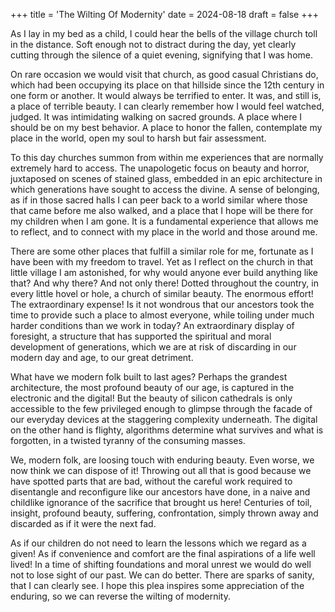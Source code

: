+++
title = 'The Wilting Of Modernity'
date = 2024-08-18
draft = false
+++

As I lay in my bed as a child, I could hear the bells of the village church toll in the distance. Soft enough not to distract during the day, yet clearly cutting through the silence of a quiet evening, signifying that I was home. 

On rare occasion we would visit that church, as good casual Christians do, which had been occupying its place on that hillside since the 12th century in one form or another. It would always be terrified to enter. It was, and still is, a place of terrible beauty. I can clearly remember how I would feel watched, judged. It was intimidating walking on sacred grounds. A place where I should be on my best behavior. A place to honor the fallen, contemplate my place in the world, open my soul to harsh but fair assessment. 

To this day churches summon from within me experiences that are normally extremely hard to access. The unapologetic focus on beauty and horror, juxtaposed on scenes of stained glass, embedded in an epic architecture in which generations have sought to access the divine. A sense of belonging, as if in those sacred halls I can peer back to a world similar where those that came before me also walked, and a place that I hope will be there for my children when I am gone. It is a fundamental experience that allows me to reflect, and to connect with my place in the world and those around me.

There are some other places that fulfill a similar role for me, fortunate as I have been with my freedom to travel. Yet as I reflect on the church in that little village I am astonished, for why would anyone ever build anything like that? And why there? And not only there! Dotted throughout the country, in every little hovel or hole, a church of similar beauty. The enormous effort! The extraordinary expense! Is it not wondrous that our ancestors took the time to provide such a place to almost everyone, while toiling under much harder conditions than we work in today? An extraordinary display of foresight, a structure that has supported the spiritual and moral development of generations, which we are at risk of discarding in our modern day and age, to our great detriment.

What have we modern folk built to last ages? Perhaps the grandest architecture, the most profound beauty of our age, is captured in the electronic and the digital! But the beauty of silicon cathedrals is only accessible to the few privileged enough to glimpse through the facade of our everyday devices at the staggering complexity underneath. The digital on the other hand is flighty, algorithms determine what survives and what is forgotten, in a twisted tyranny of the consuming masses. 

We, modern folk, are loosing touch with enduring beauty. Even worse, we now think we can dispose of it! Throwing out all that is good because we have spotted parts that are bad, without the careful work required to disentangle and reconfigure like our ancestors have done, in a naive and childlike ignorance of the sacrifice that brought us here! Centuries of toil, insight, profound beauty, suffering, confrontation, simply thrown away and discarded as if it were the next fad.

As if our children do not need to learn the lessons which we regard as a given! As if convenience and comfort are the final aspirations of a life well lived! In a time of shifting foundations and moral unrest we would do well not to lose sight of our past. We can do better. There are sparks of sanity, that I can clearly see. I hope this plea inspires some appreciation of the enduring, so we can reverse the wilting of modernity.